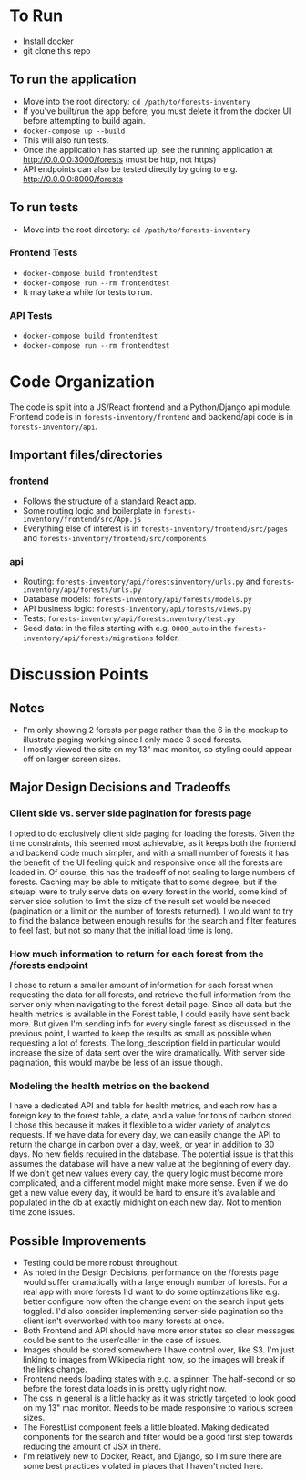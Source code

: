 # To Run
- Install docker
- git clone this repo

## To run the application
- Move into the root directory: `cd /path/to/forests-inventory`
- If you've built/run the app before, you must delete it from the docker UI before attempting to build again. 
- `docker-compose up --build`
- This will also run tests.
- Once the application has started up, see the running application at http://0.0.0.0:3000/forests (must be http, not https)
- API endpoints can also be tested directly by going to e.g. http://0.0.0.0:8000/forests

## To run tests
- Move into the root directory: `cd /path/to/forests-inventory`

### Frontend Tests
- `docker-compose build frontendtest`
- `docker-compose run --rm frontendtest`
- It may take a while for tests to run.

### API Tests
- `docker-compose build frontendtest`
- `docker-compose run --rm frontendtest`

# Code Organization
The code is split into a JS/React frontend and a Python/Django api module. Frontend code is in `forests-inventory/frontend` and backend/api code is in `forests-inventory/api`.
## Important files/directories
### frontend
- Follows the structure of a standard React app.
- Some routing logic and boilerplate in `forests-inventory/frontend/src/App.js`
- Everything else of interest is in `forests-inventory/frontend/src/pages` and `forests-inventory/frontend/src/components`
### api
- Routing: `forests-inventory/api/forestsinventory/urls.py` and `forests-inventory/api/forests/urls.py`
- Database models: `forests-inventory/api/forests/models.py`
- API business logic: `forests-inventory/api/forests/views.py`
- Tests: `forests-inventory/api/forestsinventory/test.py`
- Seed data: in the files starting with e.g. `0000_auto` in the `forests-inventory/api/forests/migrations` folder.
# Discussion Points
## Notes
- I'm only showing 2 forests per page rather than the 6 in the mockup to illustrate paging working since I only made 3 seed forests.
- I mostly viewed the site on my 13" mac monitor, so styling could appear off on larger screen sizes.
## Major Design Decisions and Tradeoffs
### Client side vs. server side pagination for forests page
I opted to do exclusively client side paging for loading the forests. Given the time constraints, this seemed most achievable, as it keeps both the frontend and backend code much simpler, and with a small number of forests it has the benefit of the UI feeling quick and responsive once all the forests are loaded in. Of course, this has the tradeoff of not scaling to large numbers of forests. Caching may be able to mitigate that to some degree, but if the site/api were to truly serve data on every forest in the world, some kind of server side solution to limit the size of the result set would be needed (pagination or a limit on the number of forests returned). I would want to try to find the balance between enough results for the search and filter features to feel fast, but not so many that the initial load time is long.
### How much information to return for each forest from the /forests endpoint
I chose to return a smaller amount of information for each forest when requesting the data for all forests, and retrieve the full information from the server only when navigating to the forest detail page. Since all data but the health metrics is available in the Forest table, I could easily have sent back more. But given I'm sending info for every single forest as discussed in the previous point, I wanted to keep the results as small as possible when requesting a lot of forests. The long_description field in particular would increase the size of data sent over the wire dramatically. With server side pagination, this would maybe be less of an issue though.
### Modeling the health metrics on the backend
I have a dedicated API and table for health metrics, and each row has a foreign key to the forest table, a date, and a value for tons of carbon stored. I chose this because it makes it flexible to a wider variety of analytics requests. If we have data for every day, we can easily change the API to return the change in carbon over a day, week, or year in addition to 30 days. No new fields required in the database. The potential issue is that this assumes the database will have a new value at the beginning of every day. If we don't get new values every day, the query logic must become more complicated, and a different model might make more sense. Even if we do get a new value every day, it would be hard to ensure it's available and populated in the db at exactly midnight on each new day. Not to mention time zone issues.
## Possible Improvements
- Testing could be more robust throughout.
- As noted in the Design Decisions, performance on the /forests page would suffer dramatically with a large enough number of forests. For a real app with more forests I'd want to do some optimzations like e.g. better configure how often the change event on the search input gets toggled. I'd also consider implementing server-side pagination so the client isn't overworked with too many forests at once.
- Both Frontend and API should have more error states so clear messages could be sent to the user/caller in the case of issues.
- Images should be stored somewhere I have control over, like S3. I'm just linking to images from Wikipedia right now, so the images will break if the links change.
- Frontend needs loading states with e.g. a spinner. The half-second or so before the forest data loads in is pretty ugly right now.
- The css in general is a little hacky as it was strictly targeted to look good on my 13" mac monitor. Needs to be made responsive to various screen sizes.
- The ForestList component feels a little bloated. Making dedicated components for the search and filter would be a good first step towards reducing the amount of JSX in there.
- I'm relatively new to Docker, React, and Django, so I'm sure there are some best practices violated in places that I haven't noted here.

